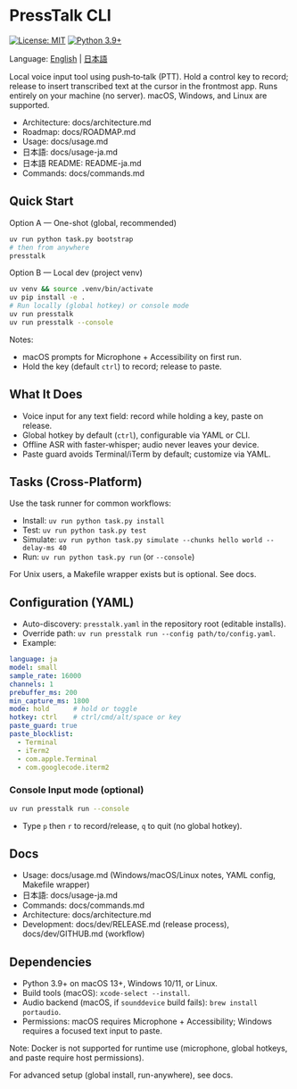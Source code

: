 # PressTalk CLI

[![License: MIT](https://img.shields.io/badge/License-MIT-yellow.svg)](https://opensource.org/licenses/MIT)
[![Python 3.9+](https://img.shields.io/badge/python-3.9+-blue.svg)](https://www.python.org/downloads/)

Language: [English](README.md) | [日本語](README-ja.md)

Local voice input tool using push‑to‑talk (PTT). Hold a control key to record; release to insert transcribed text at the cursor in the frontmost app. Runs entirely on your machine (no server). macOS, Windows, and Linux are supported.

- Architecture: docs/architecture.md
- Roadmap: docs/ROADMAP.md
- Usage: docs/usage.md
- 日本語: docs/usage-ja.md
- 日本語 README: README-ja.md
- Commands: docs/commands.md

## Quick Start

Option A — One-shot (global, recommended)
```bash
uv run python task.py bootstrap
# then from anywhere
presstalk
```

Option B — Local dev (project venv)
```bash
uv venv && source .venv/bin/activate
uv pip install -e .
# Run locally (global hotkey) or console mode
uv run presstalk
uv run presstalk --console
```
Notes:
- macOS prompts for Microphone + Accessibility on first run.
- Hold the key (default `ctrl`) to record; release to paste.

## What It Does
- Voice input for any text field: record while holding a key, paste on release.
- Global hotkey by default (`ctrl`), configurable via YAML or CLI.
- Offline ASR with faster‑whisper; audio never leaves your device.
- Paste guard avoids Terminal/iTerm by default; customize via YAML.

## Tasks (Cross-Platform)
Use the task runner for common workflows:
- Install: `uv run python task.py install`
- Test: `uv run python task.py test`
- Simulate: `uv run python task.py simulate --chunks hello world --delay-ms 40`
- Run: `uv run python task.py run` (or `--console`)

For Unix users, a Makefile wrapper exists but is optional. See docs.

## Configuration (YAML)
- Auto-discovery: `presstalk.yaml` in the repository root (editable installs).
- Override path: `uv run presstalk run --config path/to/config.yaml`.
- Example:
```yaml
language: ja
model: small
sample_rate: 16000
channels: 1
prebuffer_ms: 200
min_capture_ms: 1800
mode: hold      # hold or toggle
hotkey: ctrl    # ctrl/cmd/alt/space or key
paste_guard: true
paste_blocklist:
  - Terminal
  - iTerm2
  - com.apple.Terminal
  - com.googlecode.iterm2
```

### Console Input mode (optional)

```bash
uv run presstalk run --console
```
- Type `p` then `r` to record/release, `q` to quit (no global hotkey).

## Docs
- Usage: docs/usage.md (Windows/macOS/Linux notes, YAML config, Makefile wrapper)
- 日本語: docs/usage-ja.md
- Commands: docs/commands.md
- Architecture: docs/architecture.md
- Development: docs/dev/RELEASE.md (release process), docs/dev/GITHUB.md (workflow)

## Dependencies

- Python 3.9+ on macOS 13+, Windows 10/11, or Linux.
- Build tools (macOS): `xcode-select --install`.
- Audio backend (macOS, if `sounddevice` build fails): `brew install portaudio`.
- Permissions: macOS requires Microphone + Accessibility; Windows requires a focused text input to paste.

Note: Docker is not supported for runtime use (microphone, global hotkeys, and paste require host permissions).

For advanced setup (global install, run-anywhere), see docs.
